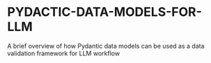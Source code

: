 # PYDACTIC-DATA-MODELS-FOR-LLM
A brief overview of how Pydantic data models can be used as a data validation framework for LLM workflow
